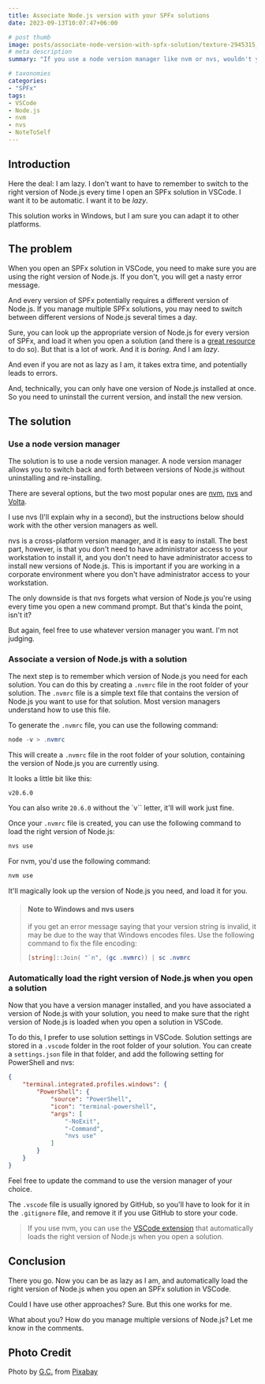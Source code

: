```yaml
---
title: Associate Node.js version with your SPFx solutions
date: 2023-09-13T10:07:47+06:00

# post thumb
image: posts/associate-node-version-with-spfx-solution/texture-2945315_1280.jpg
# meta description
summary: "If you use a node version manager like nvm or nvs, wouldn't you like to automatically load the right version of Node.js when you open an SPFx solution in VSCode? I know I do. Because I am _lazy_."

# taxonomies
categories:
- "SPFx"
tags:
- VSCode
- Node.js
- nvm
- nvs
- NoteToSelf
---
```



## Introduction

Here the deal: I am lazy. I don't want to have to remember to switch to the right version of Node.js every time I open an SPFx solution in VSCode. I want it to be automatic. I want it to be _lazy_. 

This solution works in Windows, but I am sure you can adapt it to other platforms.

## The problem

When you open an SPFx solution in VSCode, you need to make sure you are using the right version of Node.js. If you don't, you will get a nasty error message.

And every version of SPFx potentially requires a different version of Node.js. If you manage multiple SPFx solutions, you may need to switch between different versions of Node.js several times a day.

Sure, you can look up the appropriate version of Node.js for every version of SPFx, and load it when you open a solution (and there is a [great resource](https://aka.ms/spfx-matrix) to do so). But that is a lot of work. And it is _boring_. And I am _lazy_.

And even if you are not as lazy as I am, it takes extra time, and potentially leads to errors.

And, technically, you can only have one version of Node.js installed at once. So you need to uninstall the current version, and install the new version. 

## The solution

### Use a node version manager

The solution is to use a node version manager. A node version manager allows you to switch back and forth between versions of Node.js without uninstalling and re-installing.

There are several options, but the two most popular ones are [nvm](https://github.com/coreybutler/nvm-windows), [nvs](https://github.com/jasongin/nvs) and [Volta](https://github.com/volta-cli/volta#installing-volta).

I use nvs (I'll explain why in a second), but the instructions below should work with the other version managers as well.

nvs is a cross-platform version manager, and it is easy to install. The best part, however, is that you don't need to have administrator access to your workstation to install it, and you don't need to have administrator access to install new versions of Node.js. This is important if you are working in a corporate environment where you don't have administrator access to your workstation.

The only downside is that nvs forgets what version of Node.js you're using every time you open a new command prompt. But that's kinda the point, isn't it?

But again, feel free to use whatever version manager you want. I'm not judging.

### Associate a version of Node.js with a solution

The next step is to remember which version of Node.js you need for each solution. You can do this by creating a `.nvmrc` file in the root folder of your solution. The `.nvmrc` file is a simple text file that contains the version of Node.js you want to use for that solution. Most version managers understand how to use this file.

To generate the `.nvmrc` file, you can use the following command:

```powershell
node -v > .nvmrc
```

This will create a `.nvmrc` file in the root folder of your solution, containing the version of Node.js you are currently using. 

It looks a little bit like this:

```text
v20.6.0
```

You can also write `20.6.0` without the `v`` letter, it'll will work just fine.

Once your `.nvmrc` file is created, you can use the following command to load the right version of Node.js:

```powershell
nvs use
```

For nvm, you'd use the following command:

```powershell
nvm use
```

It'll magically look up the version of Node.js you need, and load it for you.

> #### Note to Windows and nvs users
>
> if you get an error message saying that your version string is invalid, it may be due to the way that Windows encodes files. Use the following command to fix the file encoding:
>
> ```powershell
> [string]::Join( "`n", (gc .nvmrc)) | sc .nvmrc 
> ```

### Automatically load the right version of Node.js when you open a solution

Now that you have a version manager installed, and you have associated a version of Node.js with your solution, you need to make sure that the right version of Node.js is loaded when you open a solution in VSCode.

To do this, I prefer to use solution settings in VSCode. Solution settings are stored in a `.vscode` folder in the root folder of your solution. You can create a `settings.json` file in that folder, and add the following setting for PowerShell and nvs:

```json
{
    "terminal.integrated.profiles.windows": {
        "PowerShell": {
            "source": "PowerShell",
            "icon": "terminal-powershell",
            "args": [
                "-NoExit",
                "-Command",
                "nvs use"
            ]
        }
    }
}
```

Feel free to update the command to use the version manager of your choice.

The `.vscode` file is usually ignored by GitHub, so you'll have to look for it in the `.gitignore` file, and remove it if you use GitHub to store your code.

> If you use nvm, you can use the [VSCode extension](https://marketplace.visualstudio.com/items?itemName=zqy233.vscode-nvmrc) that automatically loads the right version of Node.js when you open a solution.

## Conclusion

There you go. Now you can be as lazy as I am, and automatically load the right version of Node.js when you open an SPFx solution in VSCode.

Could I have use other approaches? Sure. But this one works for me.

What about you? How do you manage multiple versions of Node.js? Let me know in the comments.

## Photo Credit

Photo by [G.C.](https://pixabay.com/users/garten-gg-201217/?utm_source=link-attribution&utm_medium=referral&utm_campaign=image&utm_content=2945315) from [Pixabay](https://pixabay.com/)